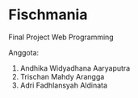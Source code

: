 # Fischmania
Final Project Web Programming

Anggota: 
1. Andhika Widyadhana Aaryaputra
2. Trischan Mahdy Arangga
3. Adri Fadhlansyah Aldinata
